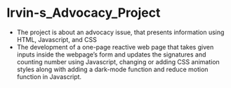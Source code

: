 # Irvin-s_Advocacy_Project
- The project is about an advocacy issue, that presents information using HTML, Javascript, and CSS
- The development of a one-page reactive web page that takes given inputs inside the webpage’s form and updates the signatures and counting number using 
Javascript, changing or adding CSS animation styles along with adding a dark-mode function and reduce motion function in Javascript.
